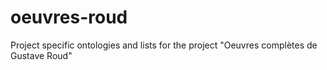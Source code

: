 # oeuvres-roud
Project specific ontologies and lists for the project "Oeuvres complètes de Gustave Roud"
